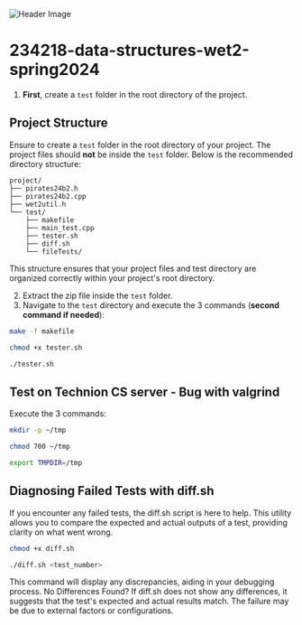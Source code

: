 ![Header Image](https://www.dropbox.com/scl/fi/6ubuyx4i6ksllnqi3xr3o/DALL-E-2024-07-31-05.45.47-A-visual-representation-of-a-hierarchical-ship-structure-with-boxes-arranged-horizontally.-Each-box-represents-a-Fleet.-From-left-to-right_-Fleet-3-at.webp)
# 234218-data-structures-wet2-spring2024
1. **First**, create a `test` folder in the root directory of the project. 

## Project Structure

Ensure to create a `test` folder in the root directory of your project. The project files should **not** be inside the `test` folder. Below is the recommended directory structure:

```plaintext
project/
├── pirates24b2.h
├── pirates24b2.cpp
├── wet2util.h
└── test/
    ├── makefile
    ├── main_test.cpp
    ├── tester.sh
    ├── diff.sh
    └── fileTests/
```
This structure ensures that your project files and test directory are organized correctly within your project's root directory.

2. Extract the zip file inside the `test` folder.
3. Navigate to the `test` directory and execute the 3 commands (**second command if needed**):
```bash
make -f makefile
```
```bash
chmod +x tester.sh
```
```bash
./tester.sh
```
## Test on Technion CS server - Bug with valgrind
Execute the 3 commands:
```bash
mkdir -p ~/tmp
```
```bash
chmod 700 ~/tmp
```
```bash
export TMPDIR=/tmp
```
## Diagnosing Failed Tests with diff.sh
If you encounter any failed tests, the diff.sh script is here to help. This utility allows you to compare the expected and actual outputs of a test, providing clarity on what went wrong.
```bash
chmod +x diff.sh
```
```bash
./diff.sh <test_number>
```
This command will display any discrepancies, aiding in your debugging process.
No Differences Found? If diff.sh does not show any differences, it suggests that the test's expected and actual results match. The failure may be due to external factors or configurations.
